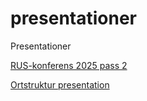 # presentationer
Presentationer


[RUS-konferens 2025 pass 2](https://region-vastmanland.github.io/presentationer/RUS_pass2.html)

[Ortstruktur presentation](https://region-vastmanland.github.io/presentationer/Kartpresentation.html)   
